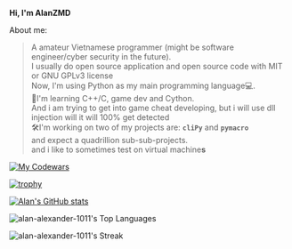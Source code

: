 **Hi, I'm AlanZMD**

About me:
>A amateur Vietnamese programmer (might be software engineer/cyber security in the future).\
>I usually do open source application and open source code with MIT or GNU GPLv3 license\
>Now, I'm using Python as my main programming language💻.\
>📖I'm learning C++/C, game dev and Cython.\
>And i am trying to get into game cheat developing, but i will use dll injection will it will 100% get detected\
>🛠I'm working on two of my projects are: **`cliPy`** and **`pymacro`**\
>and expect a quadrillion sub-sub-projects.\
>and i like to sometimes test on virtual machine**s**

[![My Codewars](https://www.codewars.com/users/alan_alexander/badges/large)](https://www.codewars.com/users/alan_alexander/badges/large)

[![trophy](https://github-profile-trophy.vercel.app/?username=alan-alexander-1011&theme=apprentice&margin-w=15&no-frame=true)](https://github.com/ryo-ma/github-profile-trophy)

[![Alan's GitHub stats](https://github-readme-stats.vercel.app/api?username=alan-alexander-1011&theme=transparent&bg_color=00000000&title_color=FFFFFFFF)](https://github.com/anuraghazra/github-readme-stats)

![alan-alexander-1011's Top Languages](https://github-readme-stats.vercel.app/api/top-langs/?username=alan-alexander-1011&theme=dark&show_icons=true&hide_border=false&layout=compact)

![alan-alexander-1011's Streak](https://github-readme-streak-stats.herokuapp.com/?user=alan-alexander-1011&theme=dark&hide_border=false)
